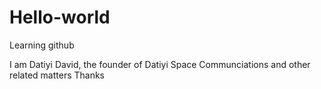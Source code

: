 # Hello-world
Learning github

I am Datiyi David, the founder of Datiyi Space Communciations and other related matters
Thanks
